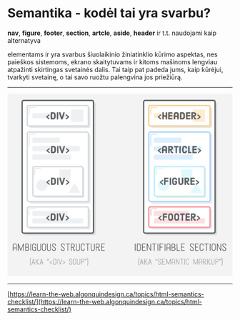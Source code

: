 # Semantika - kodėl tai yra svarbu?

**nav**, **figure**, **footer**, **section**, **artcle**, **aside**, **header** ir t.t. naudojami kaip alternatyva <div> elementams ir yra svarbus šiuolaikinio žiniatinklio kūrimo aspektas, nes paieškos sistemoms, ekrano skaitytuvams ir kitoms mašinoms lengviau atpažinti skirtingas svetainės dalis. Tai taip pat padeda jums, kaip kūrėjui, tvarkyti svetainę, o tai savo ruožtu palengvina jos priežiūrą.

---

![Semantika](image/semantic.png)

---

[https://learn-the-web.algonquindesign.ca/topics/html-semantics-checklist/](https://learn-the-web.algonquindesign.ca/topics/html-semantics-checklist/)